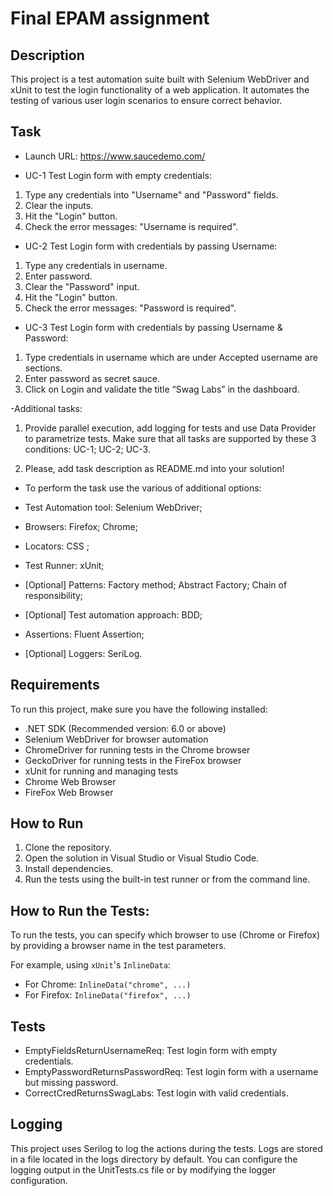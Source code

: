 # Final EPAM assignment

## Description
This project is a test automation suite built with Selenium WebDriver and xUnit to test the login functionality of a web application. It automates the testing of various user login scenarios to ensure correct behavior.

## Task
- Launch URL: https://www.saucedemo.com/

- UC-1 Test Login form with empty credentials:
1) Type any credentials into "Username" and "Password" fields.
2) Clear the inputs.
3) Hit the "Login" button.
4) Check the error messages: "Username is required".

- UC-2 Test Login form with credentials by passing Username:
1) Type any credentials in username.
2) Enter password.
3) Clear the "Password" input.
4) Hit the "Login" button.
5) Check the error messages: "Password is required".

- UC-3 Test Login form with credentials by passing Username & Password:
1) Type credentials in username which are under Accepted username are sections.
2) Enter password as secret sauce.
3) Click on Login and validate the title “Swag Labs” in the dashboard.

-Additional tasks:
1) Provide parallel execution, add logging for tests and use Data Provider to parametrize tests. Make sure that all tasks are supported by these 3 conditions: UC-1; UC-2; UC-3.

2) Please, add task description as README.md into your solution!

- To perform the task use the various of additional options:
+ Test Automation tool: Selenium WebDriver;
+ Browsers: Firefox; Chrome; 
+ Locators: CSS ;
+ Test Runner: xUnit;

+ [Optional] Patterns: Factory method; Abstract Factory; Chain of responsibility;
+ [Optional] Test automation approach: BDD;
+ Assertions: Fluent Assertion;
+ [Optional] Loggers: SeriLog.

## Requirements
To run this project, make sure you have the following installed:

- .NET SDK (Recommended version: 6.0 or above)
- Selenium WebDriver for browser automation
- ChromeDriver for running tests in the Chrome browser
- GeckoDriver for running tests in the FireFox browser
- xUnit for running and managing tests
- Chrome Web Browser
- FireFox Web Browser

## How to Run
1. Clone the repository.
2. Open the solution in Visual Studio or Visual Studio Code.
3. Install dependencies.
4. Run the tests using the built-in test runner or from the command line.

## How to Run the Tests:
To run the tests, you can specify which browser to use (Chrome or Firefox) by providing a browser name in the test parameters.

For example, using `xUnit`'s `InlineData`:
- For Chrome: `InlineData("chrome", ...)`
- For Firefox: `InlineData("firefox", ...)`

## Tests
- EmptyFieldsReturnUsernameReq: Test login form with empty credentials.
- EmptyPasswordReturnsPasswordReq: Test login form with a username but missing password.
- CorrectCredReturnsSwagLabs: Test login with valid credentials.

## Logging
This project uses Serilog to log the actions during the tests. Logs are stored in a file located in the logs directory by default. You can configure the logging output in the UnitTests.cs file or by modifying the logger configuration.